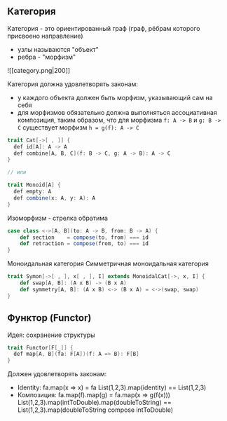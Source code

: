 
## Категория
Категория - это ориентированный граф (граф, рёбрам которого присвоено направление)
- узлы называются "объект"
- ребра - "морфизм"

![[category.png|200]]

Категория должна удовлетворять законам:
- у каждого объекта должен быть морфизм, указывающий сам на себя
- для морфизмов обязательно должна выполняться ассоциативная композиция, таким образом, что для морфизма `f: A -> B` и `g: B -> C` существует морфизм `h = g(f): A -> C`

```scala
trait Cat[->[ , ]] {
  def id[A]: A -> A
  def combine[A, B, C](f: B -> C, g: A -> B): A -> C
}

// или

trait Monoid[A] {
  def empty: A
  def combine(x: A, y: A): A
}
```

Изоморфизм - стрелка обратима 
```scala
case class <->[A, B](to: A -> B, from: B -> A) {
	def section    = compose(to, from) === id
	def retraction = compose(from, to) === id
}
```

Моноидальная категория
Симметричная моноидальная категория
```scala
trait Symon[->[ , ], x[ , ], I] extends MonoidalCat[->, x, I] {
	def swap[A, B]: (A x B) -> (B x A)
	def symmetry[A, B]: (A x B) <-> (B x A) = <->(swap, swap)
}
```
## Функтор (Functor)
Идея: сохранение структуры

```scala
trait Functor[F[_]] {
  def map[A, B](fa: F[A])(f: A => B): F[B]
}
```

Должен удовлетворять законам:
- Identity: fa.map(x => x) = fa
	List(1,2,3).map(identity) == List(1,2,3)
- Композиция: fa.map(f).map(g) = fa.map(x => g(f(x)))
	List(1,2,3).map(intToDouble).map(doubleToString) == List(1,2,3).map(doubleToString compose intToDouble)
